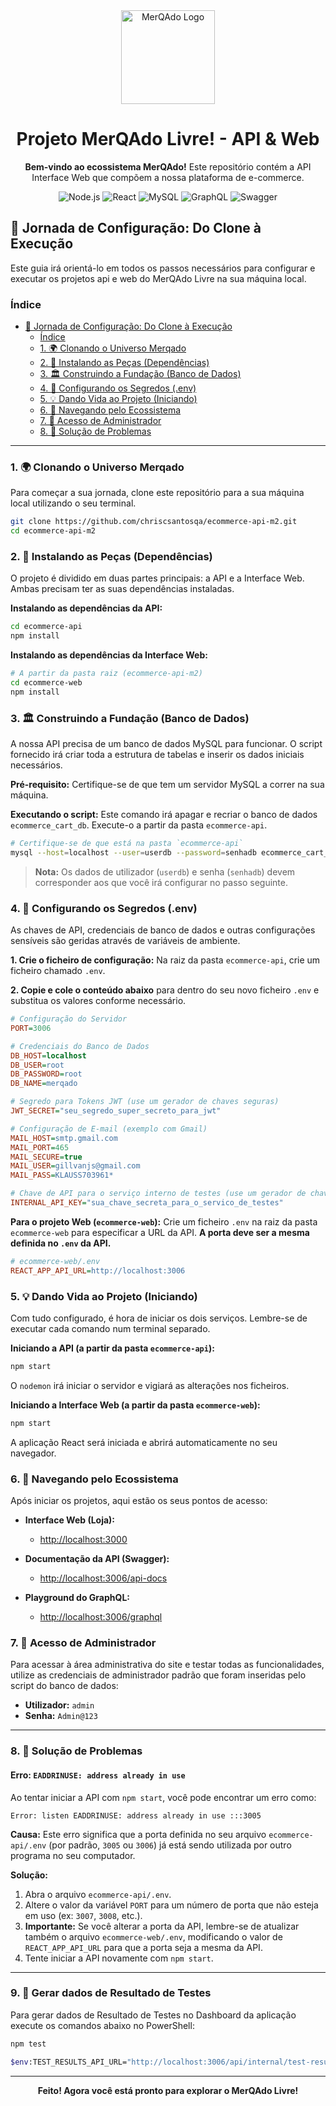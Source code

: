 <div align="center">
  <img src="https://i.postimg.cc/hD7WRszS/logo-merqado.webp" alt="MerQAdo Logo" width="150"/>
  <h1>Projeto MerQAdo Livre! - API & Web</h1>
  <p>
    <strong>Bem-vindo ao ecossistema MerQAdo!</strong> Este repositório contém a API Interface Web que compõem a nossa plataforma de e-commerce.
  </p>
  <p>
    <img src="https://img.shields.io/badge/Node.js-339933?style=for-the-badge&logo=nodedotjs&logoColor=white" alt="Node.js"/>
    <img src="https://img.shields.io/badge/React-20232A?style=for-the-badge&logo=react&logoColor=61DAFB" alt="React"/>
    <img src="https://img.shields.io/badge/MySQL-4479A1?style=for-the-badge&logo=mysql&logoColor=white" alt="MySQL"/>
    <img src="https://img.shields.io/badge/GraphQL-E10098?style=for-the-badge&logo=graphql&logoColor=white" alt="GraphQL"/>
    <img src="https://img.shields.io/badge/Swagger-85EA2D?style=for-the-badge&logo=swagger&logoColor=black" alt="Swagger"/>
  </p>
</div>

## 🚀 Jornada de Configuração: Do Clone à Execução

Este guia irá orientá-lo em todos os passos necessários para configurar e executar os projetos api e web do MerQAdo Livre na sua máquina local.

### Índice

- [🚀 Jornada de Configuração: Do Clone à Execução](#-jornada-de-configuração-do-clone-à-execução)
  - [Índice](#índice)
  - [1. 🌍 Clonando o Universo Merqado](#1--clonando-o-universo-merqado)
  - [2. 🧩 Instalando as Peças (Dependências)](#2--instalando-as-peças-dependências)
  - [3. 🏛️ Construindo a Fundação (Banco de Dados)](#3-️-construindo-a-fundação-banco-de-dados)
  - [4. 🔑 Configurando os Segredos (.env)](#4--configurando-os-segredos-env)
  - [5. 💡 Dando Vida ao Projeto (Iniciando)](#5--dando-vida-ao-projeto-iniciando)
  - [6. 🧭 Navegando pelo Ecossistema](#6--navegando-pelo-ecossistema)
  - [7. 👤 Acesso de Administrador](#7--acesso-de-administrador)
  - [8. 🔧 Solução de Problemas](#8--solução-de-problemas)

---

### 1. 🌍 Clonando o Universo Merqado

Para começar a sua jornada, clone este repositório para a sua máquina local utilizando o seu terminal.

```bash
git clone https://github.com/chriscsantosqa/ecommerce-api-m2.git
cd ecommerce-api-m2
```

### 2. 🧩 Instalando as Peças (Dependências)

O projeto é dividido em duas partes principais: a API e a Interface Web. Ambas precisam ter as suas dependências instaladas.

**Instalando as dependências da API:**

```bash
cd ecommerce-api
npm install
```

**Instalando as dependências da Interface Web:**

```bash
# A partir da pasta raiz (ecommerce-api-m2)
cd ecommerce-web
npm install
```

### 3. 🏛️ Construindo a Fundação (Banco de Dados)

A nossa API precisa de um banco de dados MySQL para funcionar. O script fornecido irá criar toda a estrutura de tabelas e inserir os dados iniciais necessários.

**Pré-requisito:** Certifique-se de que tem um servidor MySQL a correr na sua máquina.

**Executando o script:**
Este comando irá apagar e recriar o banco de dados `ecommerce_cart_db`. Execute-o a partir da pasta `ecommerce-api`.

```bash
# Certifique-se de que está na pasta `ecommerce-api`
mysql --host=localhost --user=userdb --password=senhadb ecommerce_cart_db < src/scripts/ecommerce-db.sql
```

> **Nota:** Os dados de utilizador (`userdb`) e senha (`senhadb`) devem corresponder aos que você irá configurar no passo seguinte.

### 4. 🔑 Configurando os Segredos (.env)

As chaves de API, credenciais de banco de dados e outras configurações sensíveis são geridas através de variáveis de ambiente.

**1. Crie o ficheiro de configuração:**
Na raiz da pasta `ecommerce-api`, crie um ficheiro chamado `.env`.

**2. Copie e cole o conteúdo abaixo** para dentro do seu novo ficheiro `.env` e substitua os valores conforme necessário.

```ini
# Configuração do Servidor
PORT=3006

# Credenciais do Banco de Dados
DB_HOST=localhost
DB_USER=root
DB_PASSWORD=root
DB_NAME=merqado

# Segredo para Tokens JWT (use um gerador de chaves seguras)
JWT_SECRET="seu_segredo_super_secreto_para_jwt"

# Configuração de E-mail (exemplo com Gmail)
MAIL_HOST=smtp.gmail.com
MAIL_PORT=465
MAIL_SECURE=true
MAIL_USER=gillvanjs@gmail.com
MAIL_PASS=KLAUSS703961*

# Chave de API para o serviço interno de testes (use um gerador de chaves seguras)
INTERNAL_API_KEY="sua_chave_secreta_para_o_servico_de_testes"
```

**Para o projeto Web (`ecommerce-web`):**
Crie um ficheiro `.env` na raiz da pasta `ecommerce-web` para especificar a URL da API. **A porta deve ser a mesma definida no `.env` da API.**

```ini
# ecommerce-web/.env
REACT_APP_API_URL=http://localhost:3006
```

### 5. 💡 Dando Vida ao Projeto (Iniciando)

Com tudo configurado, é hora de iniciar os dois serviços. Lembre-se de executar cada comando num terminal separado.

**Iniciando a API (a partir da pasta `ecommerce-api`):**

```bash
npm start
```

O `nodemon` irá iniciar o servidor e vigiará as alterações nos ficheiros.

**Iniciando a Interface Web (a partir da pasta `ecommerce-web`):**

```bash
npm start
```

A aplicação React será iniciada e abrirá automaticamente no seu navegador.

### 6. 🧭 Navegando pelo Ecossistema

Após iniciar os projetos, aqui estão os seus pontos de acesso:

- **Interface Web (Loja):**

  - [http://localhost:3000](http://localhost:3000)

- **Documentação da API (Swagger):**

  - [http://localhost:3006/api-docs](http://localhost:3006/api-docs)

- **Playground do GraphQL:**
  - [http://localhost:3006/graphql](http://localhost:3006/graphql)

### 7. 👤 Acesso de Administrador

Para acessar à área administrativa do site e testar todas as funcionalidades, utilize as credenciais de administrador padrão que foram inseridas pelo script do banco de dados:

- **Utilizador:** `admin`
- **Senha:** `Admin@123`

---

### 8. 🔧 Solução de Problemas

#### Erro: `EADDRINUSE: address already in use`

Ao tentar iniciar a API com `npm start`, você pode encontrar um erro como:

```
Error: listen EADDRINUSE: address already in use :::3005
```

**Causa:** Este erro significa que a porta definida no seu arquivo `ecommerce-api/.env` (por padrão, `3005` ou `3006`) já está sendo utilizada por outro programa no seu computador.

**Solução:**
1.  Abra o arquivo `ecommerce-api/.env`.
2.  Altere o valor da variável `PORT` para um número de porta que não esteja em uso (ex: `3007`, `3008`, etc.).
3.  **Importante:** Se você alterar a porta da API, lembre-se de atualizar também o arquivo `ecommerce-web/.env`, modificando o valor de `REACT_APP_API_URL` para que a porta seja a mesma da API.
4.  Tente iniciar a API novamente com `npm start`.

---

### 9. 👤 Gerar dados de Resultado de Testes

Para gerar dados de Resultado de Testes no Dashboard da aplicação execute os comandos abaixo no PowerShell:

```bash
npm test

$env:TEST_RESULTS_API_URL="http://localhost:3006/api/internal/test-results"; $env:INTERNAL_API_KEY="sua_chave_secreta"; node scripts/publish-test-results.js
```

---

<div align="center">
  <strong>Feito! Agora você está pronto para explorar o MerQAdo Livre!</strong>
</div>